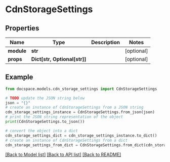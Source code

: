 # CdnStorageSettings


## Properties

Name | Type | Description | Notes
------------ | ------------- | ------------- | -------------
**module** | **str** |  | [optional] 
**props** | **Dict[str, Optional[str]]** |  | [optional] 

## Example

```python
from docspace.models.cdn_storage_settings import CdnStorageSettings

# TODO update the JSON string below
json = "{}"
# create an instance of CdnStorageSettings from a JSON string
cdn_storage_settings_instance = CdnStorageSettings.from_json(json)
# print the JSON string representation of the object
print(CdnStorageSettings.to_json())

# convert the object into a dict
cdn_storage_settings_dict = cdn_storage_settings_instance.to_dict()
# create an instance of CdnStorageSettings from a dict
cdn_storage_settings_from_dict = CdnStorageSettings.from_dict(cdn_storage_settings_dict)
```
[[Back to Model list]](../README.md#documentation-for-models) [[Back to API list]](../README.md#documentation-for-api-endpoints) [[Back to README]](../README.md)


